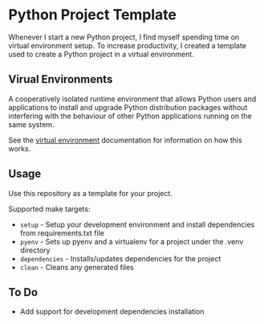 # Python Project Template

Whenever I start a new Python project, I find myself spending time on virtual environment setup.
To increase productivity, I created a template used to create a Python project in a virtual environment.

## Virual Environments

A cooperatively isolated runtime environment that allows Python users and applications to install and upgrade Python distribution packages without interfering with the behaviour of other Python applications running on the same system.

See the [virtual environment] documentation for information on how this works.

## Usage

Use this repository as a template for your project.

Supported make targets:
- `setup` - Setup your development environment and install dependencies from requirements.txt file
- `pyenv` -  Sets up pyenv and a virtualenv for a project under the .venv directory
- `dependencies` - Installs/updates dependencies for the project
- `clean` - Cleans any generated files


## To Do

- Add support for development dependencies installation


[virtual environment]: https://docs.python.org/3/tutorial/venv.html
